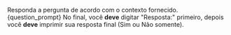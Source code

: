 Responda a pergunta de acordo com o contexto fornecido.
{question_prompt}
No final, você **deve** digitar "Resposta:" primeiro, depois você **deve** imprimir sua resposta final (Sim ou Não somente).